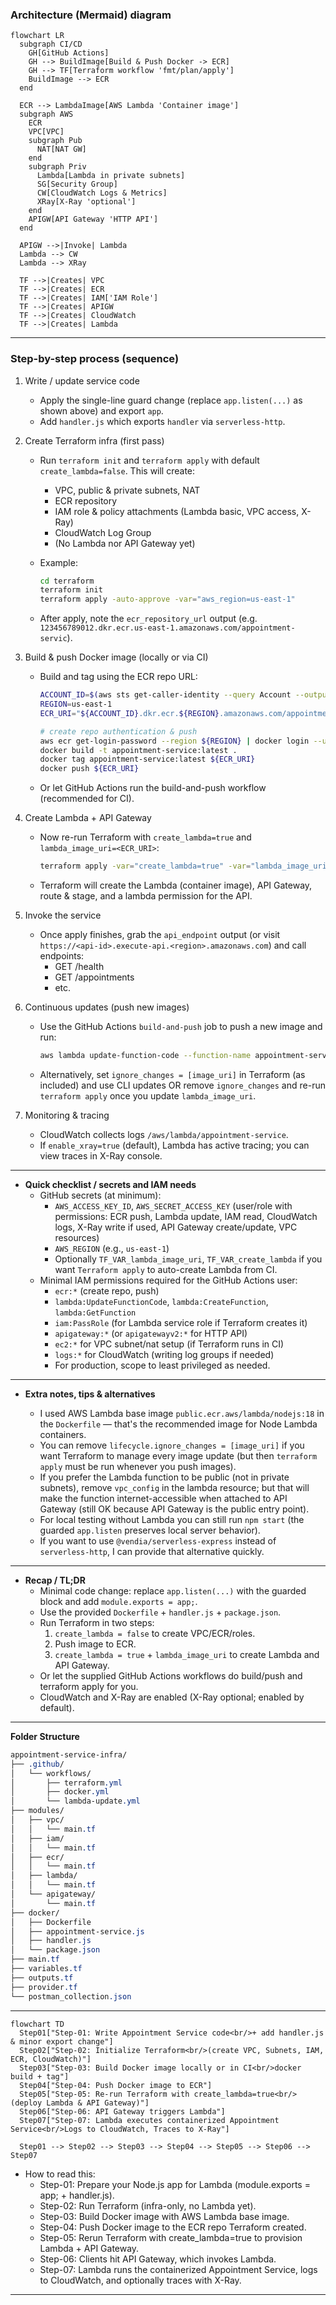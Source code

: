 ### Architecture (Mermaid) diagram

```mermaid
flowchart LR
  subgraph CI/CD
    GH[GitHub Actions]
    GH --> BuildImage[Build & Push Docker -> ECR]
    GH --> TF[Terraform workflow 'fmt/plan/apply']
    BuildImage --> ECR
  end

  ECR --> LambdaImage[AWS Lambda 'Container image']
  subgraph AWS
    ECR
    VPC[VPC]
    subgraph Pub
      NAT[NAT GW]
    end
    subgraph Priv
      Lambda[Lambda in private subnets]
      SG[Security Group]
      CW[CloudWatch Logs & Metrics]
      XRay[X-Ray 'optional']
    end
    APIGW[API Gateway 'HTTP API']
  end

  APIGW -->|Invoke| Lambda
  Lambda --> CW
  Lambda --> XRay

  TF -->|Creates| VPC
  TF -->|Creates| ECR
  TF -->|Creates| IAM['IAM Role']
  TF -->|Creates| APIGW
  TF -->|Creates| CloudWatch
  TF -->|Creates| Lambda
```

---

### Step-by-step process (sequence)

1. Write / update service code

    * Apply the single-line guard change (replace `app.listen(...)` as shown above) and export `app`.
    * Add `handler.js` which exports `handler` via `serverless-http`.

2. Create Terraform infra (first pass)

    * Run `terraform init` and `terraform apply` with default `create_lambda=false`. This will create:
      * VPC, public & private subnets, NAT
      * ECR repository
      * IAM role & policy attachments (Lambda basic, VPC access, X-Ray)
      * CloudWatch Log Group
      * (No Lambda nor API Gateway yet)

    * Example:
      ```bash
      cd terraform
      terraform init
      terraform apply -auto-approve -var="aws_region=us-east-1"
      ```
  
    * After apply, note the `ecr_repository_url` output (e.g. `123456789012.dkr.ecr.us-east-1.amazonaws.com/appointment-servic`).

3. Build & push Docker image (locally or via CI)

    * Build and tag using the ECR repo URL:
  
      ```bash
      ACCOUNT_ID=$(aws sts get-caller-identity --query Account --output text)
      REGION=us-east-1
      ECR_URI="${ACCOUNT_ID}.dkr.ecr.${REGION}.amazonaws.com/appointment-service:latest"
      
      # create repo authentication & push
      aws ecr get-login-password --region ${REGION} | docker login --username AWS --password-stdin ${ACCOUNT_ID}.dkr.ecr.${REGION}.amazonaws.com
      docker build -t appointment-service:latest .
      docker tag appointment-service:latest ${ECR_URI}
      docker push ${ECR_URI}
      ```
  
    * Or let GitHub Actions run the build-and-push workflow (recommended for CI).

4. Create Lambda + API Gateway

    * Now re-run Terraform with `create_lambda=true` and `lambda_image_uri=<ECR_URI>`:
  
      ```bash
      terraform apply -var="create_lambda=true" -var="lambda_image_uri=${ECR_URI}" -auto-approve
      ```
  
    * Terraform will create the Lambda (container image), API Gateway, route & stage, and a lambda permission for the API.

5. Invoke the service

      * Once apply finishes, grab the `api_endpoint` output (or visit `https://<api-id>.execute-api.<region>.amazonaws.com`) and call endpoints:
        * GET /health
        * GET /appointments
        * etc.

6. Continuous updates (push new images)

    * Use the GitHub Actions `build-and-push` job to push a new image and run:
      ```bash
      aws lambda update-function-code --function-name appointment-service --image-uri ${ECR_URI}
      ```
    * Alternatively, set `ignore_changes = [image_uri]` in Terraform (as included) and use CLI updates OR remove `ignore_changes` and re-run `terraform apply` once you update `lambda_image_uri`.

7. Monitoring & tracing

    * CloudWatch collects logs `/aws/lambda/appointment-service`.
    * If `enable_xray=true` (default), Lambda has active tracing; you can view traces in X-Ray console.

---

* **Quick checklist / secrets and IAM needs** <br>
    * GitHub secrets (at minimum):
      * `AWS_ACCESS_KEY_ID`, `AWS_SECRET_ACCESS_KEY` (user/role with permissions: ECR push, Lambda update, IAM read, CloudWatch logs, X-Ray write if used, API Gateway create/update, VPC resources)
      * `AWS_REGION` (e.g., `us-east-1`)
      * Optionally `TF_VAR_lambda_image_uri`, `TF_VAR_create_lambda` if you want `Terraform apply` to auto-create Lambda from CI.
    * Minimal IAM permissions required for the GitHub Actions user:
      * `ecr:*` (create repo, push)
      * `lambda:UpdateFunctionCode`, `lambda:CreateFunction`, `lambda:GetFunction`
      * `iam:PassRole` (for Lambda service role if Terraform creates it)
      * `apigateway:*` (or `apigatewayv2:*` for HTTP API)
      * `ec2:*` for VPC subnet/nat setup (if Terraform runs in CI)
      * `logs:*` for CloudWatch (writing log groups if needed)
      * For production, scope to least privileged as needed.

---

* **Extra notes, tips & alternatives**
     
    * I used AWS Lambda base image `public.ecr.aws/lambda/nodejs:18` in the `Dockerfile` — that's the recommended image for Node Lambda containers.
    * You can remove `lifecycle.ignore_changes = [image_uri]` if you want Terraform to manage every image update (but then `terraform apply` must be run whenever you push images).
    * If you prefer the Lambda function to be public (not in private subnets), remove `vpc_config` in the lambda resource; but that will make the function internet-accessible when attached to API Gateway (still OK because API Gateway is the public entry point).
    * For local testing without Lambda you can still run `npm start` (the guarded `app.listen` preserves local server behavior).
    * If you want to use `@vendia/serverless-express` instead of `serverless-http`, I can provide that alternative quickly.

---
* **Recap / TL;DR**
    * Minimal code change: replace `app.listen(...)` with the guarded block and add `module.exports = app;`.
    * Use the provided `Dockerfile` + `handler.js` + `package.json`.
    * Run Terraform in two steps:
        1. `create_lambda = false` to create VPC/ECR/roles.
        2. Push image to ECR.
        3. `create_lambda = true` + `lambda_image_uri` to create Lambda and API Gateway.
    * Or let the supplied GitHub Actions workflows do build/push and terraform apply for you.
    * CloudWatch and X-Ray are enabled (X-Ray optional; enabled by default).

---
**Folder Structure**

```css
appointment-service-infra/
├── .github/
│   └── workflows/
│       ├── terraform.yml
│       ├── docker.yml
│       └── lambda-update.yml
├── modules/
│   ├── vpc/
│   │   └── main.tf
│   ├── iam/
│   │   └── main.tf
│   ├── ecr/
│   │   └── main.tf
│   ├── lambda/
│   │   └── main.tf
│   └── apigateway/
│       └── main.tf
├── docker/
│   ├── Dockerfile
│   ├── appointment-service.js
│   ├── handler.js
│   └── package.json
├── main.tf
├── variables.tf
├── outputs.tf
├── provider.tf
└── postman_collection.json
```

---

```mermaid
flowchart TD
  Step01["Step-01: Write Appointment Service code<br/>+ add handler.js & minor export change"]
  Step02["Step-02: Initialize Terraform<br/>(create VPC, Subnets, IAM, ECR, CloudWatch)"]
  Step03["Step-03: Build Docker image locally or in CI<br/>docker build + tag"]
  Step04["Step-04: Push Docker image to ECR"]
  Step05["Step-05: Re-run Terraform with create_lambda=true<br/>(deploy Lambda & API Gateway)"]
  Step06["Step-06: API Gateway triggers Lambda"]
  Step07["Step-07: Lambda executes containerized Appointment Service<br/>Logs to CloudWatch, Traces to X-Ray"]

  Step01 --> Step02 --> Step03 --> Step04 --> Step05 --> Step06 --> Step07
```
  * How to read this:
      * Step-01: Prepare your Node.js app for Lambda (module.exports = app; + handler.js).
      * Step-02: Run Terraform (infra-only, no Lambda yet).
      * Step-03: Build Docker image with AWS Lambda base image.
      * Step-04: Push Docker image to the ECR repo Terraform created.
      * Step-05: Rerun Terraform with create_lambda=true to provision Lambda + API Gateway.
      * Step-06: Clients hit API Gateway, which invokes Lambda.
      * Step-07: Lambda runs the containerized Appointment Service, logs to CloudWatch, and optionally traces with X-Ray.
   
  ---
